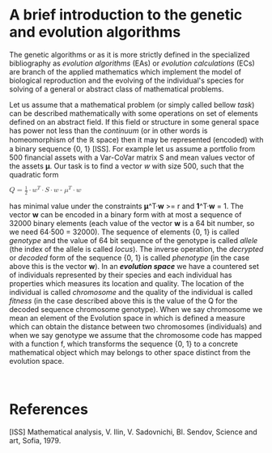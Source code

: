 # A brief introduction to the genetic and evolution algorithms

The genetic algorithms or as it is more strictly defined in the specialized bibliography as *evolution algorithms* (EAs) or *evolution calculations* (ECs) are branch of the applied mathematics which implement the model of biological reproduction and the evolving of the individual's species for solving of a general or abstract class of mathematical problems.

Let us assume that a mathematical problem (or simply called bellow *task*) can be described mathematically with some operations on set of elements defined on an abstract field. If this field or structure in some general space has power not less than the *continuum* (or in other words is homeomorphism of the ℝ space) then it may be represented (encoded) with a binary sequence {0, 1} \[ISS\]. 
For example let us assume a portfolio from 500 financial assets with a Var-CoVar matrix S and mean values vector of the assets **μ**. Our task is to find a vector *w* with size 500, such that the quadratic form 

<math xmlns="http://www.w3.org/1998/Math/MathML">
  <mi>Q</mi>
  <mo>=</mo>
  <mfrac>
    <mn>1</mn>
    <mn>2</mn>
  </mfrac>
  <mo>&#x22C5;</mo>
  <msup>
    <mi>w</mi>
    <mi>T</mi>
  </msup>
  <mo>&#x22C5;</mo>
  <mi>S</mi>
  <mo>&#x22C5;</mo>
  <mi>w</mi>
  <mo>-</mo>
  <msup>
    <mi>&#x03BC;</mi>
    <mi>T</mi>
  </msup>
  <mo>&#x22C5;</mo>
  <mi>w</mi>
</math>

 has minimal value under the constraints **μ**^T·**w** >= r and **1**^T·**w** = 1. The vector **w** can be encoded in a binary form with at most a sequence of 32000 binary elements (each value of the vector **w** is a 64 bit number, so we need 64·500 = 32000).
The sequence of elements {0, 1} is called *genotype* and the value of 64 bit sequence of the genotype is called *allele* (the index of the allele is called *locus*). The inverse operation, the *decrypted* or *decoded* form of the sequence {0, 1} is called *phenotype* (in the case above this is the vector **w**).
In an ***evolution space*** we have a countered set of individuals represented by their species and each individual has properties which measures its location and quality. The location of the individual is called *chromosome* and the quality of the individual is called *fitness* (in the case described above this is the value of the Q for the decoded sequence chromosome genotype). When we say chromosome we mean an element of the Evolution space in which is defined a measure which can obtain the distance between two chromosomes (individuals) and when we say genotype we assume that the chromosome code has mapped with a function f, which transforms the sequence {0, 1} to a concrete mathematical object which may belongs to other space distinct from the evolution space. 


</br>

# References


\[ISS\] Mathematical analysis, V. Ilin, V. Sadovnichi, Bl. Sendov, Science and art, Sofia, 1979.

